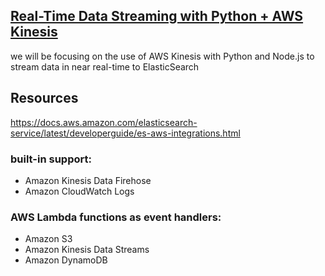 ## [Real-Time Data Streaming with Python + AWS Kinesis](https://medium.com/swlh/real-time-data-streaming-with-python-aws-kinesis-how-to-part-1-cd56feb6fd0f)

we will be focusing on the use of AWS Kinesis with Python and Node.js to stream data in near real-time to ElasticSearch


## Resources
https://docs.aws.amazon.com/elasticsearch-service/latest/developerguide/es-aws-integrations.html

### built-in support:
* Amazon Kinesis Data Firehose 
* Amazon CloudWatch Logs

### AWS Lambda functions as event handlers:
* Amazon S3
* Amazon Kinesis Data Streams
* Amazon DynamoDB
